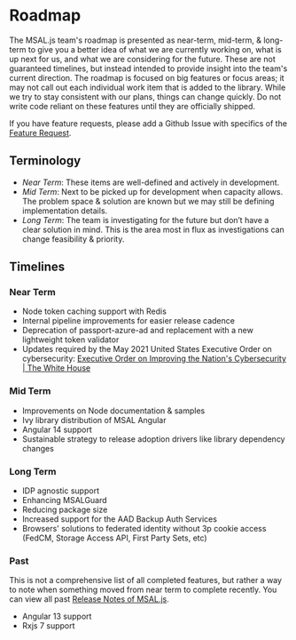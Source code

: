 # Roadmap

The MSAL.js team's roadmap is presented as near-term, mid-term, & long-term to give you a better idea of what we are currently working on, what is up next for us, and what we are considering for the future. These are not guaranteed timelines, but instead intended to provide insight into the team's current direction. The roadmap is focused on big features or focus areas; it may not call out each individual work item that is added to the library. While we try to stay consistent with our plans, things can change quickly. Do not write code reliant on these features until they are officially shipped.

If you have feature requests, please add a Github Issue with specifics of the [Feature Request](https://github.com/AzureAD/microsoft-authentication-library-for-js/issues/new?assignees=&labels=feature-unconfirmed%2Cquestion&template=feature_request.yml).

## Terminology
- *Near Term*: These items are well-defined and actively in development.
- *Mid Term*: Next to be picked up for development when capacity allows. The problem space & solution are known but we may still be defining implementation details.
- *Long Term*: The team is investigating for the future but don’t have a clear solution in mind. This is the area most in flux as investigations can change feasibility & priority.  

## Timelines

### Near Term
- Node token caching support with Redis 
- Internal pipeline improvements for easier release cadence 
- Deprecation of passport-azure-ad and replacement with a new lightweight token validator 
- Updates required by the May 2021 United States Executive Order on cybersecurity: [Executive Order on Improving the Nation's Cybersecurity | The White House](https://www.whitehouse.gov/briefing-room/presidential-actions/2021/05/12/executive-order-on-improving-the-nations-cybersecurity/) 

### Mid Term
- Improvements on Node documentation & samples  
- Ivy library distribution of MSAL Angular 
- Angular 14 support 
- Sustainable strategy to release adoption drivers like library dependency changes  
  

### Long Term
- IDP agnostic support  
- Enhancing MSALGuard 
- Reducing package size 
- Increased support for the AAD Backup Auth Services  
- Browsers' solutions to federated identity without 3p cookie access (FedCM, Storage Access API, First Party Sets, etc) 


### Past
This is not a comprehensive list of all completed features, but rather a way to note when something moved from near term to complete recently. You can view all past [Release Notes of MSAL.js](https://github.com/AzureAD/microsoft-authentication-library-for-js/discussions/categories/releases).

- Angular 13 support 
- Rxjs 7 support 

